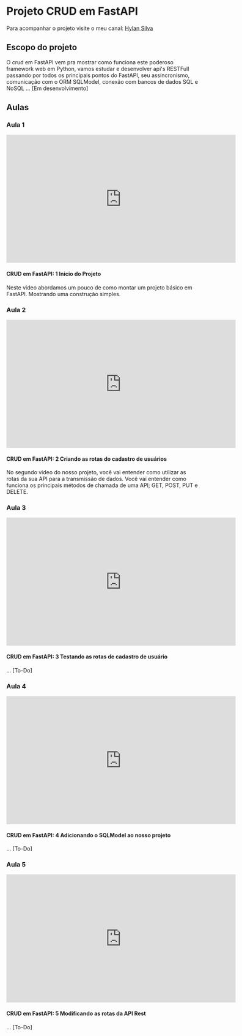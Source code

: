 # Projeto CRUD em FastAPI

Para acompanhar o projeto visite o meu canal: [Hylan Silva](https://www.youtube.com/channel/UCoctqlelAS0CtXW3RAnfzrQ)


## Escopo do projeto

O crud em FastAPI vem pra mostrar como funciona este poderoso framework web em Python, vamos estudar e desenvolver api's RESTFull passando por todos os principais pontos do FastAPI, seu assíncronismo, comunicação com o ORM SQLModel, conexão com bancos de dados SQL e NoSQL ... [Em desenvolvimento]

## Aulas

### Aula 1 

<iframe width="600" height="335" src="https://www.youtube.com/embed/m_wvkWPFmg0" title="CRUD em FastAPI: 1 Inicio do Projeto" frameborder="0" allow="accelerometer; autoplay; clipboard-write; encrypted-media; gyroscope; picture-in-picture; web-share" referrerpolicy="strict-origin-when-cross-origin" allowfullscreen></iframe>

####  CRUD em FastAPI: 1 Inicio do Projeto

Neste video abordamos um pouco de como montar um projeto básico em FastAPI. Mostrando uma construção simples.


### Aula 2

<iframe width="600" height="335" src="https://www.youtube.com/embed/w5arDiAGj4s?list=PLiJ65H-1Ma2cNsvZcd-WI2AL_BczJ9rMN" title="CRUD em FastAPI: 2 Criando as rotas do cadastro de usuários" frameborder="0" allow="accelerometer; autoplay; clipboard-write; encrypted-media; gyroscope; picture-in-picture; web-share" referrerpolicy="strict-origin-when-cross-origin" allowfullscreen></iframe>

####  CRUD em FastAPI: 2 Criando as rotas do cadastro de usuários

No segundo video do nosso projeto, você vai entender como utilizar as rotas da sua API para a transmissão de dados. Você vai entender como funciona os principais métodos de chamada de uma API; GET, POST, PUT e DELETE.


### Aula 3

<iframe width="600" height="335" src="https://www.youtube.com/embed/xTXiT56XSt0?list=PLiJ65H-1Ma2cNsvZcd-WI2AL_BczJ9rMN" title="CRUD em FastAPI: 3 Testando as rotas de cadastro de usuário" frameborder="0" allow="accelerometer; autoplay; clipboard-write; encrypted-media; gyroscope; picture-in-picture; web-share" referrerpolicy="strict-origin-when-cross-origin" allowfullscreen></iframe>

#### CRUD em FastAPI: 3 Testando as rotas de cadastro de usuário

... [To-Do]

### Aula 4

<iframe width="600" height="335" src="https://www.youtube.com/embed/1xu9cAceR1M?list=PLiJ65H-1Ma2cNsvZcd-WI2AL_BczJ9rMN" title="CRUD em FastAPI: 4 Adicionando o SQLModel ao nosso projeto" frameborder="0" allow="accelerometer; autoplay; clipboard-write; encrypted-media; gyroscope; picture-in-picture; web-share" referrerpolicy="strict-origin-when-cross-origin" allowfullscreen></iframe>

#### CRUD em FastAPI: 4 Adicionando o SQLModel ao nosso projeto

... [To-Do]

### Aula 5

<iframe width="600" height="335" src="https://www.youtube.com/embed/-XTt9CmlyO0?list=PLiJ65H-1Ma2cNsvZcd-WI2AL_BczJ9rMN" title="CRUD em FastAPI:  5 Modificando as rotas da API Rest" frameborder="0" allow="accelerometer; autoplay; clipboard-write; encrypted-media; gyroscope; picture-in-picture; web-share" referrerpolicy="strict-origin-when-cross-origin" allowfullscreen></iframe>

#### CRUD em FastAPI: 5 Modificando as rotas da API Rest

... [To-Do]